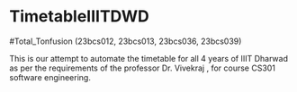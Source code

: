 # TimetableIIITDWD
#Total_Tonfusion (23bcs012, 23bcs013, 23bcs036, 23bcs039)

This is our attempt to automate the timetable for all 4 years of IIIT Dharwad as per the requirements of the professor Dr. Vivekraj , for course CS301 software engineering. 

